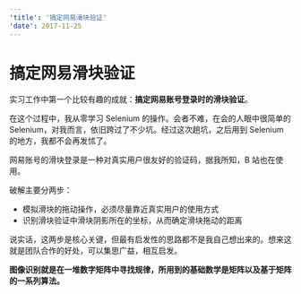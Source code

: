 ```yaml
---
'title': '搞定网易滑块验证'
'date': 2017-11-25
---
```

# 搞定网易滑块验证

实习工作中第一个比较有趣的成就：**搞定网易账号登录时的滑块验证**。

在这个过程中，我从零学习 Selenium 的操作。会者不难，在会的人眼中很简单的 Selenium，对我而言，依旧跨过了不少坑。经过这次趟坑，之后用到 Selenium 的地方，我都不会再发怵了。

网易账号的滑块登录是一种对真实用户很友好的验证码，据我所知，B 站也在使用。

破解主要分两步：
- 模拟滑块的拖动操作，必须尽量靠近真实用户的使用方式
- 识别滑块验证中滑块阴影所在的坐标，从而确定滑块拖动的距离

说实话，这两步是核心关键，但最有启发性的思路都不是我自己想出来的。想来这就是团队合作的好处，可以集思广益，相互启发。

**图像识别就是在一堆数字矩阵中寻找规律，所用到的基础数学是矩阵以及基于矩阵的一系列算法。**